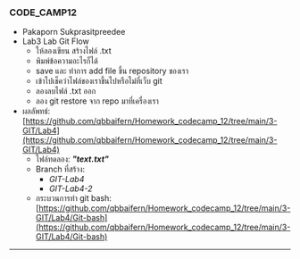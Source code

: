 ### CODE_CAMP12
- Pakaporn Sukprasitpreedee
- Lab3 Lab Git Flow
    - ให้ลองเขียน สร้างไฟล์ .txt
    - พิมพ์ข้อความอะไรก็ได้
    - save และ ทำการ add file ขึ้น repository ของเรา
    - เข้าไปเช็คว่าไฟล์ของเราขึ้นไปหรือไม่ที่เว็บ git 
    - ลองลบไฟล์ .txt ออก
    - ลอง git restore จาก repo มาที่เครื่องเรา
- ผลลัพทธ์: [https://github.com/qbbaifern/Homework_codecamp_12/tree/main/3-GIT/Lab4](https://github.com/qbbaifern/Homework_codecamp_12/tree/main/3-GIT/Lab4)
    - ไฟล์ทดลอง: ***"text.txt"***
    - Branch ที่สร้าง:
        -   *GIT-Lab4*
        -   *GIT-Lab4-2*
    - กระบวนการทำ git bash: [https://github.com/qbbaifern/Homework_codecamp_12/tree/main/3-GIT/Lab4/Git-bash](https://github.com/qbbaifern/Homework_codecamp_12/tree/main/3-GIT/Lab4/Git-bash)

---

